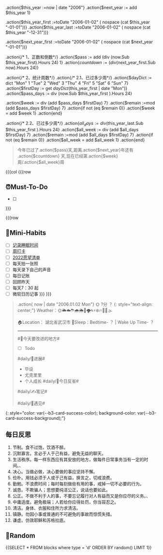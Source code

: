 .action{$this_year :=now | date "2006"} 
.action{$next_year := add $this_year 1} 

.action{$this_year_first :=toDate "2006-01-02" ( nospace (cat $this_year "-01-01"))}
.action{$this_year_last :=toDate "2006-01-02" ( nospace (cat $this_year "-12-31"))}

.action{$next_year_first :=toDate "2006-01-02" ( nospace (cat $next_year "-01-01"))}

.action{/* 1、正数和倒数*/}
.action{$pass := add (div (now.Sub $this_year_first).Hours 24) 1}
.action{$countdown := (div ($next_year_first.Sub now).Hours 24)}



.action{/* 2、统计周数*/}
.action{/* 2.1、已过多少周*/}
.action{$dayDict := dict "Mon" 1 "Tue" 2 "Wed" 3 "Thu" 4 "Fri" 5 "Sat" 6 "Sun" 7} 
.action{$firstDay := get $dayDict ($this_year_first  | date "Mon")}
.action{$pass_days := div (now.Sub $this_year_first ).Hours 24}

.action{$week := div (add $pass_days $firstDay) 7}
.action{$remain :=mod (add $pass_days $firstDay) 7}
.action{if not (eq $remain 0)}
.action{$week = add $week 1}
.action{end}

.action{/* 2.2、已过多少周*/}
.action{$all_days := div ($this_year_last.Sub  $this_year_first ).Hours 24}
.action{$all_week := div (add $all_days  $firstDay) 7}
.action{$remain :=mod (add $all_days $firstDay) 7}
.action{if not (eq $remain 0)}
.action{$all_week = add $all_week 1}
.action{end}

> 今年已过了.action{$pass}天,距离.action{$next_year}年还有 .action{$countdown} 天,现在已经第.action{$week}周/.action{$all_week}周



{{{col
{{{row
## ⏰Must-To-Do
* [ ] 


}}}


{{{row
## 🐣Mini-Habits
* [ ] [记录睡眠时间](siyuan://blocks/20210827100508-3mkmbeu)
* [ ] [周打卡](siyuan://blocks/20210830231007-w7cvvku)
* [ ] [2022愿望清单](siyuan://blocks/20220107150030-vrjys3w)
* [ ] 每天拍一张照
* [ ] 每天录下自己的声音
* [ ] 每日记账
* [ ] 回顾昨天
* [ ] 每天7：30 起
* [ ] 微软日历记事
}}}
}}}

> .action{ now | date "2006.01.02 Mon"} 🌞 ?分 ？
> {: style="text-align: center;"}
> Weather：🌞🌥☁️⛈🌧🌦🌈🌪🌀⚡❄️🔥🥶🌊🌫
> 
> 🏠Location： 湖北省武汉市
> 🛌Sleep：Bedtime- ？ | Wake Up Time- ？
> 
> 
> ---
> #📅今天要改进的地方#
> 
> * [ ] Todo
> 
> #daily/🚀️进展#
> - 毕设
> - 尤克里里
> - 个人成长
> #daily/🧠今日反省#
> 
> #daily/✍笔记#
>
> #daily/💌遇见#
> 
> 
{: style="color: var(--b3-card-success-color); background-color: var(--b3-card-success-background);"}

## 每日反思
1. 节制。食不过饱，饮酒不醉。
2. 沉默寡言。言必于人于己有益，避免无益的聊天。
3. 生活秩序。每一样东西应有其安放的地方，做每件日常事务当有一定的时间。、
4. 决心。当做必做，决心要做的事应坚持不懈。
5. 俭朴。用钱必须于人或于己有益，换言之，切戒浪费。
6. 勤勉。不浪费时间；每时每刻做些有用的事，戒掉一切不必要的行为。
7. 诚恳。不欺骗人；思想要纯洁公正，说话也要如此。
8. 公正。不做不利于人的事，不要忘记履行对人有益而又是你应尽的义务。、
9. 中庸适度。避免极端；人若给你应得处罚，你当容忍之。
10. 清洁。身体、衣服和住所力求清洁。
11. 镇静。勿因小事或普通的不可避免的事故而惊慌失措。
12. 谦虚。仿效耶稣和苏格拉底。

## 🎲Random

{{SELECT * FROM blocks where type = 'd' ORDER BY random() LIMIT 1}}